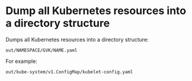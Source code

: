 # Dump all Kubernetes resources into a directory structure

Dumps all Kubernetes resources into a directory structure:

```text
out/NAMESPACE/GVK/NAME.yaml
```

For example:

```text
out/kube-system/v1.ConfigMap/kubelet-config.yaml
```
